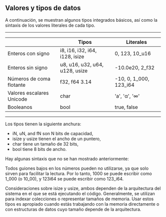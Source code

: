 ## Valores y tipos de datos
A continuación, se muestran algunos tipos integrados básicos, así como la sintaxis de los valores literales de cada tipo.

<hr />

|                                             |  Tipos                                     |  Literales |
|-----------------------------|------------------------------|----------|
| Enteros con signo                | i8, i16, i32, i64, i128, isize       | 0, 123, 10_u16  |
| Enteros sin signo                 | u8, u16, u32, u64, u128, usize |  -10.0e20, 2_f32 |
| Números de coma flotante  | f32, f64	3.14                         |  -10, 0, 1_000, 123_i64 |
| Valores escalares Unicode   | char                                        | 'a', 'α', '∞' |
| Booleanos                            | bool                                        | true, false |

<hr />

Los tipos tienen la siguiente anchura:

- iN, uN, and fN son N bits de capacidad,
- isize y usize tienen el ancho de un puntero, 
- char tiene un tamaño de 32 bits,
- bool tiene 8 bits de ancho.

Hay algunas sintaxis que no se han mostrado anteriormente:

Todos guiones bajos en los números pueden no utilizarse, ya que solo sirven para facilitar la lectura. Por lo tanto, 1000 se puede escribir como 1_000 (o 10_00), y 123i64 se puede escribir como 123_i64.

Consideraciones sobre isize y usize, ambos dependen de la arquitectura del sistema en el que se está ejecutando el código. Generalmente, se utilizan para indexar colecciones o representar tamaños de memoria. Usar estos tipos es apropiado cuando estás trabajando con la memoria directamente o con estructuras de datos cuyo tamaño depende de la arquitectura.